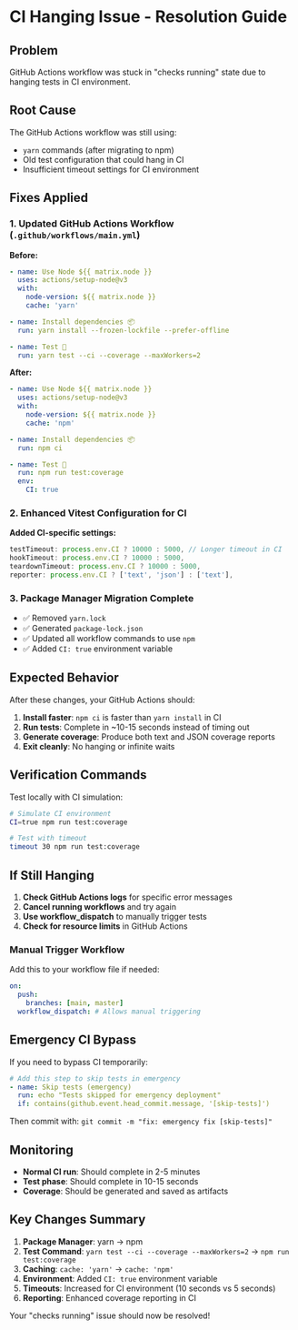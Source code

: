 # CI Hanging Issue - Resolution Guide

## Problem
GitHub Actions workflow was stuck in "checks running" state due to hanging tests in CI environment.

## Root Cause
The GitHub Actions workflow was still using:
- `yarn` commands (after migrating to npm)
- Old test configuration that could hang in CI
- Insufficient timeout settings for CI environment

## Fixes Applied

### 1. Updated GitHub Actions Workflow (`.github/workflows/main.yml`)

**Before:**
```yaml
- name: Use Node ${{ matrix.node }}
  uses: actions/setup-node@v3
  with:
    node-version: ${{ matrix.node }}
    cache: 'yarn'

- name: Install dependencies 📦
  run: yarn install --frozen-lockfile --prefer-offline

- name: Test 🧪
  run: yarn test --ci --coverage --maxWorkers=2
```

**After:**
```yaml
- name: Use Node ${{ matrix.node }}
  uses: actions/setup-node@v3
  with:
    node-version: ${{ matrix.node }}
    cache: 'npm'

- name: Install dependencies 📦
  run: npm ci

- name: Test 🧪
  run: npm run test:coverage
  env:
    CI: true
```

### 2. Enhanced Vitest Configuration for CI

**Added CI-specific settings:**
```typescript
testTimeout: process.env.CI ? 10000 : 5000, // Longer timeout in CI
hookTimeout: process.env.CI ? 10000 : 5000,
teardownTimeout: process.env.CI ? 10000 : 5000,
reporter: process.env.CI ? ['text', 'json'] : ['text'],
```

### 3. Package Manager Migration Complete

- ✅ Removed `yarn.lock`
- ✅ Generated `package-lock.json`
- ✅ Updated all workflow commands to use `npm`
- ✅ Added `CI: true` environment variable

## Expected Behavior

After these changes, your GitHub Actions should:
1. **Install faster**: `npm ci` is faster than `yarn install` in CI
2. **Run tests**: Complete in ~10-15 seconds instead of timing out
3. **Generate coverage**: Produce both text and JSON coverage reports
4. **Exit cleanly**: No hanging or infinite waits

## Verification Commands

Test locally with CI simulation:
```bash
# Simulate CI environment
CI=true npm run test:coverage

# Test with timeout
timeout 30 npm run test:coverage
```

## If Still Hanging

1. **Check GitHub Actions logs** for specific error messages
2. **Cancel running workflows** and try again
3. **Use workflow_dispatch** to manually trigger tests
4. **Check for resource limits** in GitHub Actions

### Manual Trigger Workflow
Add this to your workflow file if needed:
```yaml
on:
  push:
    branches: [main, master]
  workflow_dispatch: # Allows manual triggering
```

## Emergency CI Bypass

If you need to bypass CI temporarily:
```yaml
# Add this step to skip tests in emergency
- name: Skip tests (emergency)
  run: echo "Tests skipped for emergency deployment"
  if: contains(github.event.head_commit.message, '[skip-tests]')
```

Then commit with: `git commit -m "fix: emergency fix [skip-tests]"`

## Monitoring

- **Normal CI run**: Should complete in 2-5 minutes
- **Test phase**: Should complete in 10-15 seconds
- **Coverage**: Should be generated and saved as artifacts

## Key Changes Summary

1. **Package Manager**: yarn → npm
2. **Test Command**: `yarn test --ci --coverage --maxWorkers=2` → `npm run test:coverage`
3. **Caching**: `cache: 'yarn'` → `cache: 'npm'`
4. **Environment**: Added `CI: true` environment variable
5. **Timeouts**: Increased for CI environment (10 seconds vs 5 seconds)
6. **Reporting**: Enhanced coverage reporting in CI

Your "checks running" issue should now be resolved!